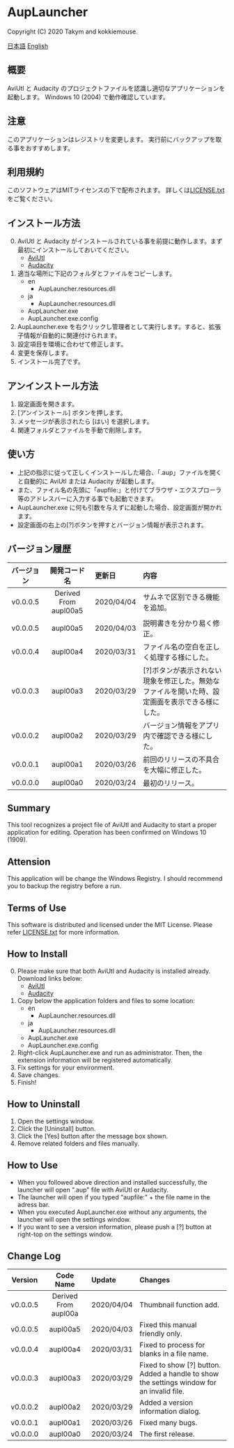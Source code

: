 # AupLauncher
Copyright (C) 2020 Takym and kokkiemouse.

[日本語](#ja)
[English](#en)

<a id="ja"></a>
## 概要
AviUtl と Audacity のプロジェクトファイルを認識し適切なアプリケーションを起動します。
Windows 10 (2004) で動作確認しています。

## 注意
このアプリケーションはレジストリを変更します。
実行前にバックアップを取る事をおすすめします。

## 利用規約
このソフトウェアはMITライセンスの下で配布されます。
詳しくは[LICENSE.txt](LICENSE.txt)をご覧ください。

## インストール方法
0. AviUtl と Audacity がインストールされている事を前提に動作します。まず最初にインストールしておいてください。
	* [AviUtl](http://spring-fragrance.mints.ne.jp/aviutl/)
	* [Audacity](https://www.audacityteam.org/)
1. 適当な場所に下記のフォルダとファイルをコピーします。
	* en
		* AupLauncher.resources.dll
	* ja
		* AupLauncher.resources.dll
	* AupLauncher.exe
	* AupLauncher.exe.config
2. AupLauncher.exe を右クリックし管理者として実行します。すると、拡張子情報が自動的に関連付けられます。
3. 設定項目を環境に合わせて修正します。
4. 変更を保存します。
5. インストール完了です。

## アンインストール方法
1. 設定画面を開きます。
2. [アンインストール] ボタンを押します。
3. メッセージが表示されたら [はい] を選択します。
4. 関連フォルダとファイルを手動で削除します。

## 使い方
* 上記の指示に従って正しくインストールした場合、「.aup」ファイルを開くと自動的に AviUtl または Audacity が起動します。
* また、ファイル名の先頭に「aupfile:」と付けてブラウザ・エクスプローラ等のアドレスバーに入力する事でも起動できます。
* AupLauncher.exe に何も引数を与えずに起動した場合、設定画面が開かれます。
* 設定画面の右上の[?]ボタンを押すとバージョン情報が表示されます。

## バージョン履歴
|バージョン|開発コード名|更新日    |内容                                                                                           |
|:--------:|:----------:|:---------|:----------------------------------------------------------------------------------------------|
|v0.0.0.5  |Derived From aupl00a5|2020/04/04|サムネで区別できる機能を追加。                                                                    |
|v0.0.0.5  |aupl00a5    |2020/04/03|説明書きを分かり易く修正。                                                                     |
|v0.0.0.4  |aupl00a4    |2020/03/31|ファイル名の空白を正しく処理する様にした。                                                     |
|v0.0.0.3  |aupl00a3    |2020/03/29|[?]ボタンが表示されない現象を修正した。無効なファイルを開いた時、設定画面を表示できる様にした。|
|v0.0.0.2  |aupl00a2    |2020/03/29|バージョン情報をアプリ内で確認できる様にした。                                                 |
|v0.0.0.1  |aupl00a1    |2020/03/26|前回のリリースの不具合を大幅に修正した。                                                       |
|v0.0.0.0  |aupl00a0    |2020/03/24|最初のリリース。                                                                               |

<a id="en"></a>
## Summary
This tool recognizes a project file of AviUtl and Audacity to start a proper application for editing.
Operation has been confirmed on Windows 10 (1909).

## Attension
This application will be change the Windows Registry.
I should recommend you to backup the registry before a run.

## Terms of Use
This software is distributed and licensed under the MIT License.
Please refer [LICENSE.txt](LICENSE.txt) for more information.

## How to Install
0. Please make sure that both AviUtl and Audacity is installed already. Download links below:
	* [AviUtl](http://spring-fragrance.mints.ne.jp/aviutl/)
	* [Audacity](https://www.audacityteam.org/)
1. Copy below the application folders and files to some location:
	* en
		* AupLauncher.resources.dll
	* ja
		* AupLauncher.resources.dll
	* AupLauncher.exe
	* AupLauncher.exe.config
2. Right-click AupLauncher.exe and run as administrator. Then, the extension information will be registered automatically.
3. Fix settings for your environment.
4. Save changes.
5. Finish!

## How to Uninstall
1. Open the settings window.
2. Click the [Uninstall] button.
3. Click the [Yes] button after the message box shown.
4. Remove related folders and files manually.

## How to Use
* When you followed above direction and installed successfully, the launcher will open ".aup" file with AviUtl or Audacity.
* The launcher will open if you typed "aupfile:" + the file name in the adress bar.
* When you executed AupLauncher.exe without any arguments, the launcher will open the settings window.
* If you want to see a version information, please push a [?] button at right-top on the settings window.

## Change Log
|Version   |Code Name   |Update    |Changes                                                                                  |
|:--------:|:----------:|:---------|:----------------------------------------------------------------------------------------|
|v0.0.0.5  |Derived From aupl00a|2020/04/04|Thumbnail function add.                                                         |
|v0.0.0.5  |aupl00a5    |2020/04/03|Fixed this manual friendly only.                                                         |
|v0.0.0.4  |aupl00a4    |2020/03/31|Fixed to process for blanks in a file name.                                              |
|v0.0.0.3  |aupl00a3    |2020/03/29|Fixed to show [?] button. Added a handle to show the settings window for an invalid file.|
|v0.0.0.2  |aupl00a2    |2020/03/29|Added a version information dialog.                                                      |
|v0.0.0.1  |aupl00a1    |2020/03/26|Fixed many bugs.                                                                         |
|v0.0.0.0  |aupl00a0    |2020/03/24|The first release.                                                                       |

